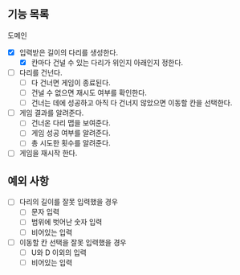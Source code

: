 ## 기능 목록

도메인
- [x] 입력받은 길이의 다리를 생성한다.
    - [x]  칸마다 건널 수 있는 다리가 위인지 아래인지 정한다.
- [ ] 다리를 건넌다.
    - [ ] 다 건너면 게임이 종료된다.
    - [ ] 건널 수 없으면 재시도 여부를 확인한다.
    - [ ] 건너는 데에 성공하고 아직 다 건너지 않았으면 이동할 칸을 선택한다.
- [ ] 게임 결과를 알려준다.
  - [ ] 건너온 다리 맵을 보여준다.
  - [ ] 게임 성공 여부를 알려준다.
  - [ ] 총 시도한 횟수를 알려준다.
- [ ] 게임을 재시작 한다.

## 예외 사항

- [ ] 다리의 길이를 잘못 입력했을 경우
    - [ ] 문자 입력
    - [ ] 범위에 벗어난 숫자 입력
    - [ ] 비어있는 입력
- [ ] 이동할 칸 선택을 잘못 입력했을 경우
    - [ ] U와 D 이외의 입력
    - [ ] 비어있는 입력
